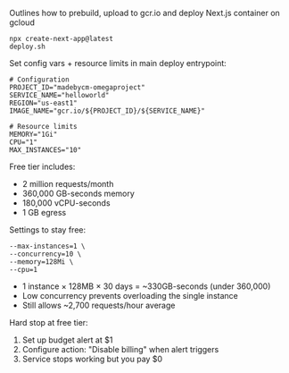 Outlines how to prebuild, upload to gcr.io and deploy Next.js container on gcloud

```
npx create-next-app@latest
deploy.sh
```

Set config vars + resource limits in main deploy entrypoint:
```
# Configuration
PROJECT_ID="madebycm-omegaproject"
SERVICE_NAME="helloworld"
REGION="us-east1"
IMAGE_NAME="gcr.io/${PROJECT_ID}/${SERVICE_NAME}"

# Resource limits
MEMORY="1Gi"
CPU="1"
MAX_INSTANCES="10"
```


  Free tier includes:
  - 2 million requests/month
  - 360,000 GB-seconds memory
  - 180,000 vCPU-seconds
  - 1 GB egress

  Settings to stay free:
  ```
  --max-instances=1 \
  --concurrency=10 \
  --memory=128Mi \
  --cpu=1
```


  - 1 instance × 128MB × 30 days = ~330GB-seconds
  (under 360,000)
  - Low concurrency prevents overloading the single
  instance
  - Still allows ~2,700 requests/hour average

  Hard stop at free tier:
  1. Set up budget alert at $1
  2. Configure action: "Disable billing" when alert
  triggers
  3. Service stops working but you pay $0


